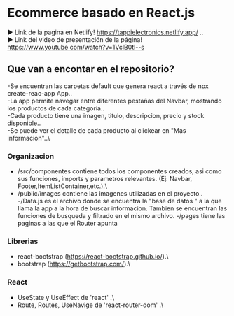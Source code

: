 # Ecommerce basado en React.js

:arrow_forward: Link de la pagina en Netlify! https://tappielectronics.netlify.app/ ..\
:arrow_forward: Link del video de presentación de la página!  https://www.youtube.com/watch?v=1VclB0tl--s
## Que van a encontar en el repositorio?

-Se encuentran las carpetas default que genera react a través de npx create-reac-app App..\
-La app permite navegar entre diferentes pestañas del Navbar, mostrando los productos de cada categoria..\
-Cada producto tiene una imagen, titulo, descripcion, precio y stock disponible..\
-Se puede ver el detalle de cada producto al clickear en "Mas informacion"..\


### Organizacion

- /src/componentes contiene todos los componentes creados, asi como sus funciones, imports y parametros relevantes. (Ej: Navbar, Footer,ItemListContainer,etc.).\
- /public/images contiene las imagenes utilizadas en el proyecto..\
-/Data.js es el archivo donde se encuentra la "base de datos " a la que llama la app a la hora de buscar informacion. Tambien se encuentran las funciones de busqueda y filtrado en el mismo archivo.
-/pages tiene las paginas a las que el Router apunta

### Librerias

- react-bootstrap (https://react-bootstrap.github.io/).\
- bootstrap (https://getbootstrap.com/).\


### React

- UseState y UseEffect de 'react' .\
- Route, Routes, UseNavige de 'react-router-dom' .\
